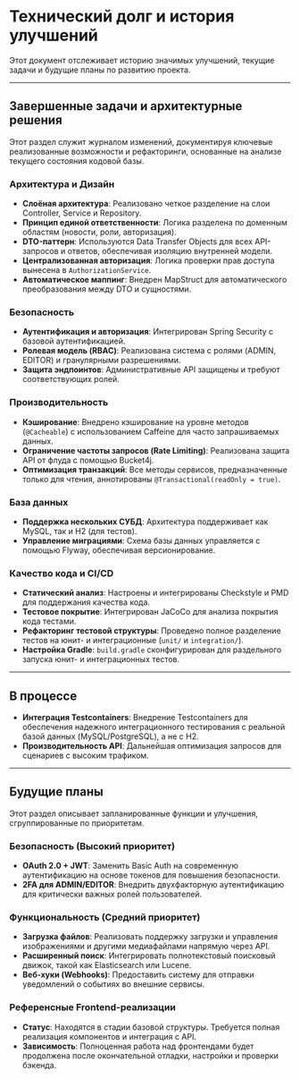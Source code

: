 # Технический долг и история улучшений

Этот документ отслеживает историю значимых улучшений, текущие задачи и будущие планы по развитию проекта.

---

## Завершенные задачи и архитектурные решения

Этот раздел служит журналом изменений, документируя ключевые реализованные возможности и рефакторинги,
основанные на анализе текущего состояния кодовой базы.

### Архитектура и Дизайн
- **Слоёная архитектура**: Реализовано четкое разделение на слои Controller, Service и Repository.
- **Принцип единой ответственности**: Логика разделена по доменным областям (новости, роли, авторизация).
- **DTO-паттерн**: Используются Data Transfer Objects для всех API-запросов и ответов, обеспечивая изоляцию внутренней модели.
- **Централизованная авторизация**: Логика проверки прав доступа вынесена в `AuthorizationService`.
- **Автоматическое маппинг**: Внедрен MapStruct для автоматического преобразования между DTO и сущностями.

### Безопасность
- **Аутентификация и авторизация**: Интегрирован Spring Security с базовой аутентификацией.
- **Ролевая модель (RBAC)**: Реализована система с ролями (ADMIN, EDITOR) и гранулярными разрешениями.
- **Защита эндпоинтов**: Административные API защищены и требуют соответствующих ролей.

### Производительность
- **Кэширование**: Внедрено кэширование на уровне методов (`@Cacheable`) с использованием Caffeine для часто запрашиваемых данных.
- **Ограничение частоты запросов (Rate Limiting)**: Реализована защита API от флуда с помощью Bucket4j.
- **Оптимизация транзакций**: Все методы сервисов, предназначенные только для чтения, аннотированы `@Transactional(readOnly = true)`.

### База данных
- **Поддержка нескольких СУБД**: Архитектура поддерживает как MySQL, так и H2 (для тестов).
- **Управление миграциями**: Схема базы данных управляется с помощью Flyway, обеспечивая версионирование.

### Качество кода и CI/CD
- **Статический анализ**: Настроены и интегрированы Checkstyle и PMD для поддержания качества кода.
- **Тестовое покрытие**: Интегрирован JaCoCo для анализа покрытия кода тестами.
- **Рефакторинг тестовой структуры**: Проведено полное разделение тестов на юнит- и интеграционные (`unit/` и `integration/`).
- **Настройка Gradle**: `build.gradle` сконфигурирован для раздельного запуска юнит- и интеграционных тестов.

---

## В процессе

- **Интеграция Testcontainers**: Внедрение Testcontainers для обеспечения надежного интеграционного тестирования с реальной базой данных (MySQL/PostgreSQL), а не с H2.
- **Производительность API**: Дальнейшая оптимизация запросов для сценариев с высоким трафиком.

---

## Будущие планы

Этот раздел описывает запланированные функции и улучшения, сгруппированные по приоритетам.

### Безопасность (Высокий приоритет)

- **OAuth 2.0 + JWT**: Заменить Basic Auth на современную аутентификацию на основе токенов для повышения безопасности.
- **2FA для ADMIN/EDITOR**: Внедрить двухфакторную аутентификацию для критически важных ролей пользователей.

### Функциональность (Средний приоритет)

- **Загрузка файлов**: Реализовать поддержку загрузки и управления изображениями и другими медиафайлами напрямую через API.
- **Расширенный поиск**: Интегрировать полнотекстовый поисковый движок, такой как Elasticsearch или Lucene.
- **Веб-хуки (Webhooks)**: Предоставить систему для отправки уведомлений о событиях во внешние сервисы.

### Референсные Frontend-реализации

- **Статус**: Находятся в стадии базовой структуры. Требуется полная реализация компонентов и интеграция с API.
- **Зависимость**: Полноценная работа над фронтендами будет продолжена после окончательной отладки, настройки и проверки бэкенда.

